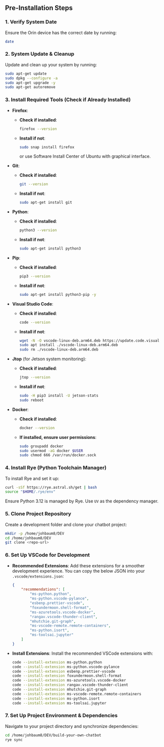 ## Pre-Installation Steps

### 1. Verify System Date  
Ensure the Orin device has the correct date by running:
```bash
date
```

### 2. System Update & Cleanup  
Update and clean up your system by running:
```bash
sudo apt-get update 
sudo dpkg --configure -a
sudo apt-get upgrade -y
sudo apt-get autoremove
```

### 3. Install Required Tools (Check if Already Installed)

- **Firefox**:
  - **Check if installed**:
    ```bash
    firefox --version
    ```
  - **Install if not**:
    ```bash
    sudo snap install firefox
    ```

    or use Software Install Center of Ubuntu with graphical interface.

- **Git**:
  - **Check if installed**:
    ```bash
    git --version
    ```
  - **Install if not**:
    ```bash
    sudo apt-get install git
    ```

- **Python**:
  - **Check if installed**:
    ```bash
    python3 --version
    ```
  - **Install if not**:
    ```bash
    sudo apt-get install python3
    ```

- **Pip**:
  - **Check if installed**:
    ```bash
    pip3 --version
    ```
  - **Install if not**:
    ```bash
    sudo apt-get install python3-pip -y
    ```

- **Visual Studio Code**:
  - **Check if installed**:
    ```bash
    code --version
    ```
  - **Install if not**:
    ```bash
    wget -N -O vscode-linux-deb.arm64.deb https://update.code.visualstudio.com/latest/linux-deb-arm64/stable
    sudo apt install ./vscode-linux-deb.arm64.deb
    sudo rm ./vscode-linux-deb.arm64.deb
    ```

- **Jtop** (for Jetson system monitoring):
  - **Check if installed**:
    ```bash
    jtop --version
    ```
  - **Install if not**:
    ```bash
    sudo -H pip3 install -U jetson-stats
    sudo reboot
    ```

- **Docker**:
  - **Check if installed**:
    ```bash
    docker --version
    ```
  - **If installed, ensure user permissions**:
    ```bash
    sudo groupadd docker
    sudo usermod -aG docker $USER
    sudo chmod 666 /var/run/docker.sock
    ```

### 4. Install Rye (Python Toolchain Manager)
To install Rye and set it up:
```bash
curl -sSf https://rye.astral.sh/get | bash
source "$HOME/.rye/env"
```

Ensure Python 3.12 is managed by Rye. Use `UV` as the dependency manager.

### 5. Clone Project Repository  
Create a development folder and clone your chatbot project:
```bash
mkdir -p /home/johbaum8/DEV
cd /home/johbaum8/DEV
git clone <repo-url>
```

### 6. Set Up VSCode for Development

- **Recommended Extensions**:
  Add these extensions for a smoother development experience. You can copy the below JSON into your `.vscode/extensions.json`:
  ```json
  {
      "recommendations": [
          "ms-python.python",
          "ms-python.vscode-pylance",
          "esbenp.prettier-vscode",
          "foxundermoon.shell-format",
          "ms-azuretools.vscode-docker",
          "rangav.vscode-thunder-client",
          "mhutchie.git-graph",
          "ms-vscode-remote.remote-containers",
          "ms-python.isort",
          "ms-toolsai.jupyter"
      ]
  }
  ```

- **Install Extensions**:
  Install the recommended VSCode extensions with:
  ```bash
  code --install-extension ms-python.python
  code --install-extension ms-python.vscode-pylance
  code --install-extension esbenp.prettier-vscode
  code --install-extension foxundermoon.shell-format
  code --install-extension ms-azuretools.vscode-docker
  code --install-extension rangav.vscode-thunder-client
  code --install-extension mhutchie.git-graph
  code --install-extension ms-vscode-remote.remote-containers
  code --install-extension ms-python.isort
  code --install-extension ms-toolsai.jupyter
  ```

### 7. Set Up Project Environment & Dependencies
Navigate to your project directory and synchronize dependencies:
```bash
cd /home/johbaum8/DEV/build-your-own-chatbot
rye sync
```